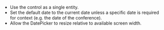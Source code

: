- Use the control as a single entity.
- Set the default date to the current date unless a specific date is required for context (e.g. the date of the conference).
- Allow the DatePicker to resize relative to available screen width.
